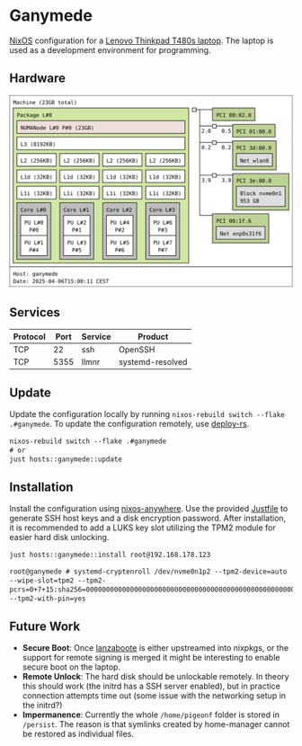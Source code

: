 <!--
SPDX-FileCopyrightText: 2025 Jonas Fierlings <fnoegip@gmail.com>

SPDX-License-Identifier: CC-BY-4.0
-->

# Ganymede

[NixOS] configuration for a [Lenovo Thinkpad T480s laptop].
The laptop is used as a development environment for programming.

[NixOS]: https://nixos.org/
[Lenovo Thinkpad T480s laptop]: https://download.lenovo.com/pccbbs/mobiles_pdf/t480s_ug_en.pdf

## Hardware

![System hardware determined by the `hwloc` package](images/topology.svg "Generated using `lstopo topology.svg`")

## Services

| Protocol | Port | Service | Product          |
| -------- | ---- | ------- | ---------------- |
| TCP      | 22   | ssh     | OpenSSH          |
| TCP      | 5355 | llmnr   | systemd-resolved |

## Update

Update the configuration locally by running `nixos-rebuild switch --flake .#ganymede`.
To update the configuration remotely, use [deploy-rs].

```console
nixos-rebuild switch --flake .#ganymede
# or
just hosts::ganymede::update
```

[deploy-rs]: https://github.com/serokell/deploy-rs

## Installation

Install the configuration using [nixos-anywhere].
Use the provided [Justfile](./Justfile) to generate SSH host keys and a disk encryption password.
After installation, it is recommended to add a LUKS key slot utilizing the TPM2 module for easier hard disk unlocking.

```console
just hosts::ganymede::install root@192.168.178.123
```

```console
root@ganymede # systemd-cryptenroll /dev/nvme0n1p2 --tpm2-device=auto --wipe-slot=tpm2 --tpm2-pcrs=0+7+15:sha256=0000000000000000000000000000000000000000000000000000000000000000 --tpm2-with-pin=yes
```

[nixos-anywhere]: https://github.com/nix-community/nixos-anywhere

## Future Work

- **Secure Boot**: Once [lanzaboote] is either upstreamed into nixpkgs, or the support for remote signing is merged it might be interesting to enable secure boot on the laptop.
- **Remote Unlock**: The hard disk should be unlockable remotely. In theory this should work (the initrd has a SSH server enabled), but in practice connection attempts time out (some issue with the networking setup in the initrd?)
- **Impermanence**: Currently the whole `/home/pigeonf` folder is stored in `/persist`. The reason is that symlinks created by home-manager cannot be restored as individual files.

[lanzaboote]: https://github.com/nix-community/lanzaboote
